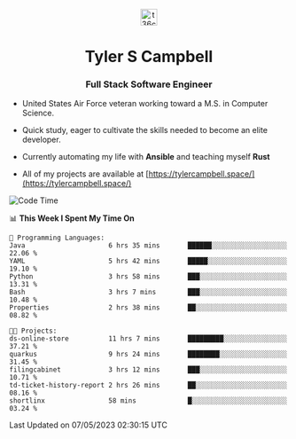 <p align="center">
<a href="https://www.linkedin.com/in/t36campbell" target="blank"><img align="center" src="https://ik.imagekit.io/t36campbell/Portfolio/linkedin.png.original_m8bbGgPh6.png" alt="t36campbell" height="30" width="30" /></a>
</p>
<h1 align="center">Tyler S Campbell</h1>
<h3 align="center">Full Stack Software Engineer</h3>

* United States Air Force veteran working toward a M.S. in Computer Science.

* Quick study, eager to cultivate the skills needed to become an elite developer.

* Currently automating my life with **Ansible** and teaching myself **Rust**

* All of my projects are available at [https://tylercampbell.space/](https://tylercampbell.space/)

<!--START_SECTION:waka-->
![Code Time](http://img.shields.io/badge/Code%20Time-2%2C463%20hrs%2058%20mins-blue)

📊 **This Week I Spent My Time On** 

```text
💬 Programming Languages: 
Java                     6 hrs 35 mins       ██████░░░░░░░░░░░░░░░░░░░   22.06 % 
YAML                     5 hrs 42 mins       █████░░░░░░░░░░░░░░░░░░░░   19.10 % 
Python                   3 hrs 58 mins       ███░░░░░░░░░░░░░░░░░░░░░░   13.31 % 
Bash                     3 hrs 7 mins        ███░░░░░░░░░░░░░░░░░░░░░░   10.48 % 
Properties               2 hrs 38 mins       ██░░░░░░░░░░░░░░░░░░░░░░░   08.82 % 

🐱‍💻 Projects: 
ds-online-store          11 hrs 7 mins       █████████░░░░░░░░░░░░░░░░   37.21 % 
quarkus                  9 hrs 24 mins       ████████░░░░░░░░░░░░░░░░░   31.45 % 
filingcabinet            3 hrs 12 mins       ███░░░░░░░░░░░░░░░░░░░░░░   10.71 % 
td-ticket-history-report 2 hrs 26 mins       ██░░░░░░░░░░░░░░░░░░░░░░░   08.16 % 
shortlinx                58 mins             █░░░░░░░░░░░░░░░░░░░░░░░░   03.24 % 
```


 Last Updated on 07/05/2023 02:30:15 UTC
<!--END_SECTION:waka-->
